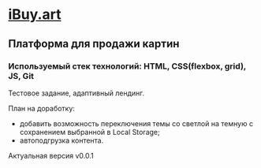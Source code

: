 # [iBuy.art](https://daryadomoroshchenko.github.io/ibuy_art/)
## Платформа для продажи картин
### Используемый стек технологий: HTML, CSS(flexbox, grid), JS, Git

Тестовое задание, адаптивный лендинг.

План на доработку:
* добавить возможность переключения темы со светлой на темную с сохранением выбранной в Local Storage;
* автоподгрузка контента.

Актуальная версия v0.0.1

